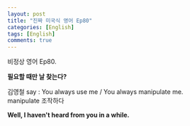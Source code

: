```yaml
---
layout: post
title: "진짜 미국식 영어 Ep80"
categories: [English]
tags: [English]
comments: true
---
```


비정상 영어 Ep80.

<b> 필요할 때만 날 찾는다?  </b>

김영철 say : You always use me / You always manipulate me. <br> 
manipulate 조작하다 

<b> Well, I haven't heard from you in a while.</b> 
